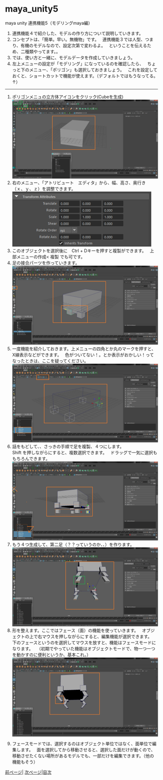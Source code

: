 # maya_unity5
maya unity 連携機能5（モデリングmaya編）


1. 連携機能４で紹介した、モデルの作り方について説明していきます。
1. コンセプトは、「簡単。早い。無機物」です。  
連携機能３では人型、つまり、有機のモデルなので、設定次第で変わるよ。  
ということを伝えるため、二種類やってます。。
1. では、使い方と一緒に、モデルデータを作成していきましょう。
1. 左上メニューの設定が「モデリング」になっているのを確認したら、  
ちょっと下のメニュー、「ポリゴン」も選択しておきましょう。  
これを設定しておくと、ショートカットで機能が使えます。（デフォルトではもうなってる。↑）

---
1. ポリゴンメニュの立方体アイコンをクリック(Cubeを生成)  
![](https://raw.githubusercontent.com/175B005/maya_unity3/master/direction1-3.jpg)  
1. 右のメニュー、「アトリビュート　エディタ」から、幅、高さ、奥行き（ｘ、ｙ、ｚ）を調整できます。  
![](https://raw.githubusercontent.com/175B005/maya_unity3/master/direction1-1-3.png)
1. このオブジェクトを選択後に　Ctrl + Dキーを押すと複製ができます。  
上部メニューの作成< 複製 でも可です。
1. 足の接合パーツを作っていきます。  
![](https://raw.githubusercontent.com/175B005/maya_unity3/master/direction2-3.jpg)
1. 一度機能を紹介しておきます。上メニューの四角とか丸のマークを押すと、X線表示などができます。  
色がついてない！。とか表示がおかしい！ってなったときは、ここを疑ってください。  
![](https://raw.githubusercontent.com/175B005/maya_unity3/master/direction3-3.jpg)
1. 話をもどして、、さっきの手順で足を複製、４つにします。  
Shift を押しながらにすると、複数選択できます。  
ドラッグで一気に選択ももちろんできます。  
![](https://raw.githubusercontent.com/175B005/maya_unity3/master/direction4-3.jpg)
1. もう４つ生成して、第二足（？？っていうのか、、）を作ります。  
![](https://raw.githubusercontent.com/175B005/maya_unity3/master/direction6-3.jpg)
1. 形を整えます。ここではフェース（面）の機能を使っていきます。  
オブジェクトの上で右マウスを押しながらにすると、編集機能が選択できます。  
下のフェースというのを選択してマウスを放すと、機能はフェースモードになります。  
（初期でやっていた機能はオブジェクトモードで、物一つ一つを動かすのに便利というか、基本これ。）  
![](https://raw.githubusercontent.com/175B005/maya_unity3/master/direction7-3.jpg)
1. フェースモードでは、選択するのはオブジェクト単位ではなく、面単位で編集します。  
面を選択してから移動させると、選択した面だけが動くので、  
移動させたくない場所があるモデルでも、一部だけを編集できます。（他の機能もそう）


[前ページ](https://github.com/175B005/maya_unity4)| [次ページ](https://github.com/175B005/maya_unity6)|[目次](https://github.com/175B005/maya_unity_index)
